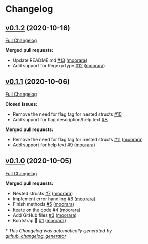 # Changelog

## [v0.1.2](https://github.com/moorara/flagit/tree/v0.1.2) (2020-10-16)

[Full Changelog](https://github.com/moorara/flagit/compare/v0.1.1...v0.1.2)

**Merged pull requests:**

- Update README.md [\#13](https://github.com/moorara/flagit/pull/13) ([moorara](https://github.com/moorara))
- Add support for Regexp type [\#12](https://github.com/moorara/flagit/pull/12) ([moorara](https://github.com/moorara))

## [v0.1.1](https://github.com/moorara/flagit/tree/v0.1.1) (2020-10-06)

[Full Changelog](https://github.com/moorara/flagit/compare/v0.1.0...v0.1.1)

**Closed issues:**

- Remove the need for flag tag for nested structs [\#10](https://github.com/moorara/flagit/issues/10)
- Add support for flag description/help text [\#8](https://github.com/moorara/flagit/issues/8)

**Merged pull requests:**

- Remove the need for flag tag for nested structs [\#11](https://github.com/moorara/flagit/pull/11) ([moorara](https://github.com/moorara))
- Add support for help text [\#9](https://github.com/moorara/flagit/pull/9) ([moorara](https://github.com/moorara))

## [v0.1.0](https://github.com/moorara/flagit/tree/v0.1.0) (2020-10-05)

[Full Changelog](https://github.com/moorara/flagit/compare/445043834a88b72efc476715a73e69258a65ddb1...v0.1.0)

**Merged pull requests:**

- Nested structs [\#7](https://github.com/moorara/flagit/pull/7) ([moorara](https://github.com/moorara))
- Implement error handling [\#6](https://github.com/moorara/flagit/pull/6) ([moorara](https://github.com/moorara))
- Finish methods [\#5](https://github.com/moorara/flagit/pull/5) ([moorara](https://github.com/moorara))
- Iteate on the code [\#4](https://github.com/moorara/flagit/pull/4) ([moorara](https://github.com/moorara))
- Add GitHub files [\#3](https://github.com/moorara/flagit/pull/3) ([moorara](https://github.com/moorara))
- Bootstrap 🚀 [\#1](https://github.com/moorara/flagit/pull/1) ([moorara](https://github.com/moorara))



\* *This Changelog was automatically generated by [github_changelog_generator](https://github.com/github-changelog-generator/github-changelog-generator)*
